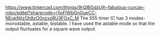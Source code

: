 https://www.tinkercad.com/things/9rQlBGdzUjh-fabulous-curcan-robo/editel?sharecode=r1joFlWbGnGueCC-NEokNjIzOh9zO0nzxzRU3FOxC_M
The 555 timer IC has 3 modes- monostable, astable, bistable. I have used the astable mode so that the output fluctuates for a square wave output.
